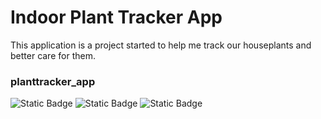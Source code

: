 # Indoor Plant Tracker App

This application is a project started to help me track our houseplants and better care for them.

### planttracker_app
![Static Badge](https://img.shields.io/badge/Dart-3.2.3-blue?logo=dart) 
![Static Badge](https://img.shields.io/badge/Flutter-3.16.5-blue?logo=flutter)
![Static Badge](https://img.shields.io/badge/Dio-5.4.0-blue)
